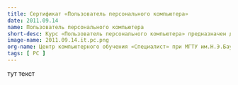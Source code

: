 ```yaml
---
title: Сертификат «Пользователь персонального компьютера»
date: 2011.09.14
name: Пользователь персонального компьютера
short-desc: Курс «Пользователь персонального компьютера» предназначен для проверки базовых знаний, умений и навыков в области работы с PC.
image-name: 2011.09.14.it.pc.png
org-name: Центр компьютерного обучения «Специалист» при МГТУ им.Н.Э.Баумана
tags: [ PC ]
---
```

тут текст
